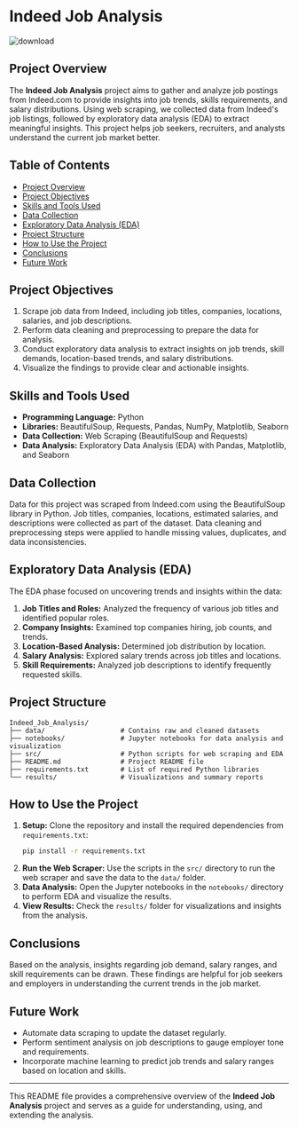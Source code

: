 # Indeed Job Analysis

![download](https://github.com/user-attachments/assets/e542275b-e5c5-44f6-b180-58e201871cbe)


## Project Overview

The **Indeed Job Analysis** project aims to gather and analyze job postings from Indeed.com to provide insights into job trends, skills requirements, and salary distributions. Using web scraping, we collected data from Indeed's job listings, followed by exploratory data analysis (EDA) to extract meaningful insights. This project helps job seekers, recruiters, and analysts understand the current job market better.

## Table of Contents

- [Project Overview](#project-overview)
- [Project Objectives](#project-objectives)
- [Skills and Tools Used](#skills-and-tools-used)
- [Data Collection](#data-collection)
- [Exploratory Data Analysis (EDA)](#exploratory-data-analysis-eda)
- [Project Structure](#project-structure)
- [How to Use the Project](#how-to-use-the-project)
- [Conclusions](#conclusions)
- [Future Work](#future-work)

## Project Objectives

1. Scrape job data from Indeed, including job titles, companies, locations, salaries, and job descriptions.
2. Perform data cleaning and preprocessing to prepare the data for analysis.
3. Conduct exploratory data analysis to extract insights on job trends, skill demands, location-based trends, and salary distributions.
4. Visualize the findings to provide clear and actionable insights.

## Skills and Tools Used

- **Programming Language:** Python
- **Libraries:** BeautifulSoup, Requests, Pandas, NumPy, Matplotlib, Seaborn
- **Data Collection:** Web Scraping (BeautifulSoup and Requests)
- **Data Analysis:** Exploratory Data Analysis (EDA) with Pandas, Matplotlib, and Seaborn

## Data Collection

Data for this project was scraped from Indeed.com using the BeautifulSoup library in Python. Job titles, companies, locations, estimated salaries, and descriptions were collected as part of the dataset. Data cleaning and preprocessing steps were applied to handle missing values, duplicates, and data inconsistencies.

## Exploratory Data Analysis (EDA)

The EDA phase focused on uncovering trends and insights within the data:

1. **Job Titles and Roles:** Analyzed the frequency of various job titles and identified popular roles.
2. **Company Insights:** Examined top companies hiring, job counts, and trends.
3. **Location-Based Analysis:** Determined job distribution by location.
4. **Salary Analysis:** Explored salary trends across job titles and locations.
5. **Skill Requirements:** Analyzed job descriptions to identify frequently requested skills.

## Project Structure

```
Indeed_Job_Analysis/
├── data/                   # Contains raw and cleaned datasets
├── notebooks/              # Jupyter notebooks for data analysis and visualization
├── src/                    # Python scripts for web scraping and EDA
├── README.md               # Project README file
├── requirements.txt        # List of required Python libraries
└── results/                # Visualizations and summary reports
```

## How to Use the Project

1. **Setup:** Clone the repository and install the required dependencies from `requirements.txt`:
   ```bash
   pip install -r requirements.txt
   ```
2. **Run the Web Scraper:** Use the scripts in the `src/` directory to run the web scraper and save the data to the `data/` folder.
3. **Data Analysis:** Open the Jupyter notebooks in the `notebooks/` directory to perform EDA and visualize the results.
4. **View Results:** Check the `results/` folder for visualizations and insights from the analysis.

## Conclusions

Based on the analysis, insights regarding job demand, salary ranges, and skill requirements can be drawn. These findings are helpful for job seekers and employers in understanding the current trends in the job market.

## Future Work

- Automate data scraping to update the dataset regularly.
- Perform sentiment analysis on job descriptions to gauge employer tone and requirements.
- Incorporate machine learning to predict job trends and salary ranges based on location and skills.

---

This README file provides a comprehensive overview of the **Indeed Job Analysis** project and serves as a guide for understanding, using, and extending the analysis.

